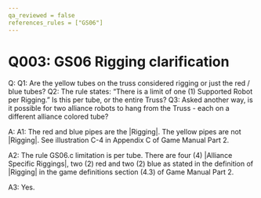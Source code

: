 ```yaml
---
qa_reviewed = false
references_rules = ["GS06"]
---
```


# Q003: GS06 Rigging clarification

Q: Q1: Are the yellow tubes on the truss considered rigging or just the red / blue tubes?
Q2: The rule <GS06> states: “There is a limit of one (1) Supported Robot per Rigging.”  Is this per tube, or the entire Truss? Q3: Asked another way, is it possible for two alliance robots to hang from the Truss - each on a different alliance colored tube?

A: A1: The red and blue pipes are the |Rigging|. The yellow pipes are not |Rigging|. See illustration C-4 in Appendix C of Game Manual Part 2.

A2: The rule GS06.c limitation is per tube. There are four (4) |Alliance Specific Riggings|, two (2) red and two (2) blue as stated in the definition of |Rigging| in the game definitions section (4.3) of Game Manual Part 2.

A3: Yes.
